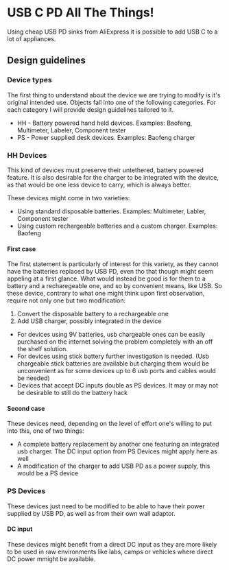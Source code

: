 # USB C PD All The Things!

Using cheap USB PD sinks from AliExpress it is possible to add USB C to a lot of appliances.

## Design guidelines

### Device types

The first thing to understand about the device we are trying to modify is it's original intended use. Objects fall into one of the following categories. For each category I will provide design guidelines tailored to it.

- HH - Battery powered hand held devices. Examples: Baofeng, Multimeter, Labeler, Component tester
- PS - Power supplied desk devices. Examples: Baofeng charger

### HH Devices

This kind of devices must preserve their untethered, battery powered feature. It is also desirable for the charger to be integrated with the device, as that would be one less device to carry, which is always better.

These devices might come in two varieties:
- Using standard disposable batteries. Examples: Multimeter, Labler, Component tester
- Using custom rechargeable batteries and a custom charger. Examples: Baofeng

#### First case

The first statement is particularly of interest for this variety, as they cannot have the batteries replaced by USB PD, even tho that though might seem appeling at a first glance. What would instead be good is for them to a battery and a recharegeable one, and so by convenient means, like USB. So these device, contrary to what one might think upon first observation, require not only one but two modification:
1) Convert the disposable battery to a rechargeable one
2) Add USB charger, possibly integrated in the device

- For devices using 9V batteries, usb chargeable ones can be easily purchased on the internet solving the problem completely with an off the shelf solution.
- For devices using stick battery further investigation is needed. (Usb chargeable stick batteries are available but charging them would be unconvenient as for some devices up to 6 usb ports and cables would be needed)
- Devices that accept DC inputs double as PS devices. It may or may not be desirable to still do the battery hack

#### Second case

These devices need, depending on the level of effort one's willing to put into this, one of two things:
- A complete battery replacement by another one featuring an integrated usb charger. The DC input option from PS Devices might apply here as well
- A modification of the charger to add USB PD as a power supply, this would be a PS device

### PS Devices

These devices just need to be modified to be able to have their power supplied by USB PD, as well as from their own wall adaptor.

#### DC input

These devices might benefit from a direct DC input as they are more likely to be used in raw environments like labs, camps or vehicles where direct DC power mmight be available.
